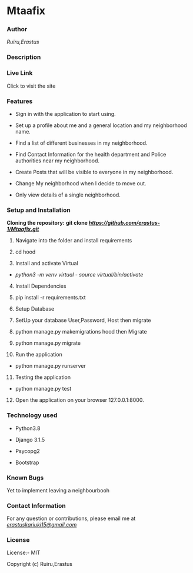 # **Mtaafix**

### **Author**

*Ruiru,Erastus*

### **Description**


### **Live Link**

Click to visit the site

### **Features**

- Sign in with the application to start using.

- Set up a profile about me and a general location and my neighborhood name.

- Find a list of different businesses in my neighborhood.

- Find Contact Information for the health department and Police authorities near my neighborhood.

- Create Posts that will be visible to everyone in my neighborhood.

- Change My neighborhood when I decide to move out.

- Only view details of a single neighborhood.

### **Setup and Installation**

**Cloning the repository:**
 **git clone *https://github.com/erastus-1/Mtaafix.git***

1) Navigate into the folder and install requirements

2) cd hood

3) Install and activate Virtual
- *python3 -m venv virtual - source virtual/bin/activate*

4) Install Dependencies

5) pip install -r requirements.txt 

6) Setup Database

7) SetUp your database User,Password, Host then migrate

8) python manage.py makemigrations hood then Migrate

9) python manage.py migrate 

10) Run the application

- python manage.py runserver

11) Testing the application
- python manage.py test

12) Open the application on your browser 127.0.0.1:8000.

### **Technology used**

- Python3.8

- Django 3.1.5

- Psycopg2

- Bootstrap

### **Known Bugs**

Yet to implement leaving a neighbourbooh

### **Contact Information**

For any question or contributions, please email me at *erastuskariuki15@gmail.com*

### **License**

License:- MIT

Copyright (c) Ruiru,Erastus